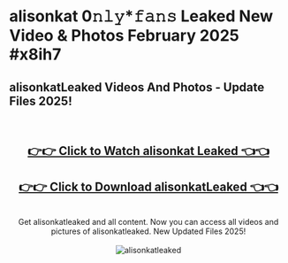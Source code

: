 # alisonkat 0𝚗𝚕𝚢*𝚏𝚊𝚗𝚜 Leaked New Video & Photos February 2025 #x8ih7

<h2>alisonkatLeaked Videos And Photos - Update Files 2025!</h2>
<br>
<div align="center">
<h2><a href="https://mediaupload.pro?title=alisonkat&ref=11F" rel="nofollow">👉👉 Click to Watch alisonkat Leaked 👈👈</a></h2>
<h2><a href="https://mediaupload.pro?title=alisonkat&ref=11F" rel="nofollow">👉👉 Click to Download alisonkatLeaked 👈👈</a></h2>
<br>
Get alisonkatleaked and all content. Now you can access all videos and pictures of alisonkatleaked. New Updated Files 2025!
<br>
<br>
<a href="https://mediaupload.pro?title=alisonkat&ref=11F" rel="nofollow" data-target="animated-image.originalLink"><img src="https://i.ibb.co/Gkj2r4b/banner.png" alt="alisonkatleaked" style="max-width: 100%; display: inline-block;" data-target="animated-image.originalImage"></a>
</div>
<br>

